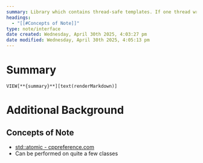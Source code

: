 ```yaml
---
summary: Library which contains thread-safe templates. If one thread writes while another thread reads from it, there is well defined behavior.
headings:
  - "[[#Concepts of Note]]"
type: note/interface
date created: Wednesday, April 30th 2025, 4:03:27 pm
date modified: Wednesday, April 30th 2025, 4:05:13 pm
---
```

# Summary
`VIEW[**{summary}**][text(renderMarkdown)]`

# Additional Background
## Concepts of Note
- [std::atomic - cppreference.com](https://en.cppreference.com/w/cpp/atomic/atomic)
- Can be performed on quite a few classes